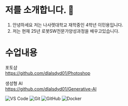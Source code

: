 # 저를 소개합니다. 👋


1. 안녕하세요 저는 나사렛대학교 재학중인 4학년 이민용입니다.
2. 저는 현재 25년 로봇SW전문가양성과정을 배우고있습니다.



# 수업내용

포토샵  
https://github.com/dlalsdyd01/Photoshop  

생성형 AI  
https://github.com/dlalsdyd01/Generative-AI  

![VS Code](https://img.shields.io/badge/VS%20Code-007ACC?style=for-the-badge&logo=visual-studio-code&logoColor=white)
![Git](https://img.shields.io/badge/Git-F05032?style=for-the-badge&logo=git&logoColor=white)
![GitHub](https://img.shields.io/badge/GitHub-181717?style=for-the-badge&logo=github&logoColor=white)
![Docker](https://img.shields.io/badge/Docker-2496ED?style=for-the-badge&logo=docker&logoColor=white)
